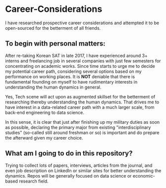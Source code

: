 # Career-Considerations
I have researched prospective career considerations and attempted it to be open-sourced for the betterment of all friends.

## To begin with personal matters:
After re-taking Korean SAT in late 2017, I have experienced around 3+ interns and freelancing job in several companies with just few semesters for concentrating on academic works. Since time starts to urge me to decide my potential career path, considering several options based on my performance on working places. It is **NOT** deniable that there is fundamental founding on myself to have rudimentary interests in understanding the human dynamics in general. 

Yes, Tech scene will act upon as augmented skillset for the betterment of researching thereby understanding the human dynamics. That drives me to have interest in a data-related career path with a much larger scale, from back-end engineering to data science. 

In this sense, it is clear that just after finishing up my military duties as soon as possible, declaring the primary major from existing "interdisciplinary studies" (so-called still around freshman or so) is important and do prepare the afterward given my career choice.

## What am I going to do in this repository?
Trying to collect lots of papers, interviews, articles from the journal, and even job description on LinkedIn or similar sites for better understanding the dynamics. Repos will be generally focused on data science or economic-based research field.
